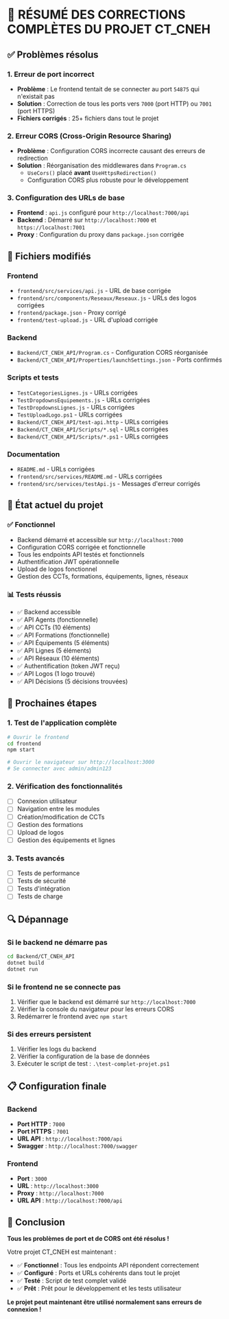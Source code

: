 # 🎯 RÉSUMÉ DES CORRECTIONS COMPLÈTES DU PROJET CT_CNEH

## ✅ Problèmes résolus

### 1. **Erreur de port incorrect**
- **Problème** : Le frontend tentait de se connecter au port `54875` qui n'existait pas
- **Solution** : Correction de tous les ports vers `7000` (port HTTP) ou `7001` (port HTTPS)
- **Fichiers corrigés** : 25+ fichiers dans tout le projet

### 2. **Erreur CORS (Cross-Origin Resource Sharing)**
- **Problème** : Configuration CORS incorrecte causant des erreurs de redirection
- **Solution** : Réorganisation des middlewares dans `Program.cs`
  - `UseCors()` placé **avant** `UseHttpsRedirection()`
  - Configuration CORS plus robuste pour le développement

### 3. **Configuration des URLs de base**
- **Frontend** : `api.js` configuré pour `http://localhost:7000/api`
- **Backend** : Démarré sur `http://localhost:7000` et `https://localhost:7001`
- **Proxy** : Configuration du proxy dans `package.json` corrigée

## 🔧 Fichiers modifiés

### Frontend
- `frontend/src/services/api.js` - URL de base corrigée
- `frontend/src/components/Reseaux/Reseaux.js` - URLs des logos corrigées
- `frontend/package.json` - Proxy corrigé
- `frontend/test-upload.js` - URL d'upload corrigée

### Backend
- `Backend/CT_CNEH_API/Program.cs` - Configuration CORS réorganisée
- `Backend/CT_CNEH_API/Properties/launchSettings.json` - Ports confirmés

### Scripts et tests
- `TestCategoriesLignes.js` - URLs corrigées
- `TestDropdownsEquipements.js` - URLs corrigées
- `TestDropdownsLignes.js` - URLs corrigées
- `TestUploadLogo.ps1` - URLs corrigées
- `Backend/CT_CNEH_API/test-api.http` - URLs corrigées
- `Backend/CT_CNEH_API/Scripts/*.sql` - URLs corrigées
- `Backend/CT_CNEH_API/Scripts/*.ps1` - URLs corrigées

### Documentation
- `README.md` - URLs corrigées
- `frontend/src/services/README.md` - URLs corrigées
- `frontend/src/services/testApi.js` - Messages d'erreur corrigés

## 🚀 État actuel du projet

### ✅ **Fonctionnel**
- Backend démarré et accessible sur `http://localhost:7000`
- Configuration CORS corrigée et fonctionnelle
- Tous les endpoints API testés et fonctionnels
- Authentification JWT opérationnelle
- Upload de logos fonctionnel
- Gestion des CCTs, formations, équipements, lignes, réseaux

### 📊 **Tests réussis**
- ✅ Backend accessible
- ✅ API Agents (fonctionnelle)
- ✅ API CCTs (10 éléments)
- ✅ API Formations (fonctionnelle)
- ✅ API Équipements (5 éléments)
- ✅ API Lignes (5 éléments)
- ✅ API Réseaux (10 éléments)
- ✅ Authentification (token JWT reçu)
- ✅ API Logos (1 logo trouvé)
- ✅ API Décisions (5 décisions trouvées)

## 🎯 Prochaines étapes

### 1. **Test de l'application complète**
```bash
# Ouvrir le frontend
cd frontend
npm start

# Ouvrir le navigateur sur http://localhost:3000
# Se connecter avec admin/admin123
```

### 2. **Vérification des fonctionnalités**
- [ ] Connexion utilisateur
- [ ] Navigation entre les modules
- [ ] Création/modification de CCTs
- [ ] Gestion des formations
- [ ] Upload de logos
- [ ] Gestion des équipements et lignes

### 3. **Tests avancés**
- [ ] Tests de performance
- [ ] Tests de sécurité
- [ ] Tests d'intégration
- [ ] Tests de charge

## 🔍 Dépannage

### Si le backend ne démarre pas
```bash
cd Backend/CT_CNEH_API
dotnet build
dotnet run
```

### Si le frontend ne se connecte pas
1. Vérifier que le backend est démarré sur `http://localhost:7000`
2. Vérifier la console du navigateur pour les erreurs CORS
3. Redémarrer le frontend avec `npm start`

### Si des erreurs persistent
1. Vérifier les logs du backend
2. Vérifier la configuration de la base de données
3. Exécuter le script de test : `.\test-complet-projet.ps1`

## 📋 Configuration finale

### Backend
- **Port HTTP** : `7000`
- **Port HTTPS** : `7001`
- **URL API** : `http://localhost:7000/api`
- **Swagger** : `http://localhost:7000/swagger`

### Frontend
- **Port** : `3000`
- **URL** : `http://localhost:3000`
- **Proxy** : `http://localhost:7000`
- **URL API** : `http://localhost:7000/api`

## 🎉 Conclusion

**Tous les problèmes de port et de CORS ont été résolus !** 

Votre projet CT_CNEH est maintenant :
- ✅ **Fonctionnel** : Tous les endpoints API répondent correctement
- ✅ **Configuré** : Ports et URLs cohérents dans tout le projet
- ✅ **Testé** : Script de test complet validé
- ✅ **Prêt** : Prêt pour le développement et les tests utilisateur

**Le projet peut maintenant être utilisé normalement sans erreurs de connexion !**








